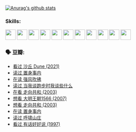 
[![Anurag's github stats](https://github-readme-stats.vercel.app/api?username=w940853815)](https://github.com/anuraghazra/github-readme-stats)

### Skills:

<code><img height="32" src="https://cdn.jsdelivr.net/npm/simple-icons@v5/icons/python.svg"></code>
<code><img height="32" src="https://cdn.jsdelivr.net/npm/simple-icons@v5/icons/javascript.svg"></code>
<code><img height="32" src="https://cdn.jsdelivr.net/npm/simple-icons@v5/icons/django.svg"></code>
<code><img height="32" src="https://cdn.jsdelivr.net/npm/simple-icons@v5/icons/flask.svg"></code>
<code><img height="32" src="https://cdn.jsdelivr.net/npm/simple-icons@v5/icons/vuetify.svg"></code>
<code><img height="32" src="https://cdn.jsdelivr.net/npm/simple-icons@v5/icons/git.svg"></code>
<code><img height="32" src="https://cdn.jsdelivr.net/npm/simple-icons@v5/icons/docker.svg"></code>
<code><img height="32" src="https://cdn.jsdelivr.net/npm/simple-icons@v5/icons/postgresql.svg"></code>
<code><img height="32" src="https://cdn.jsdelivr.net/npm/simple-icons@v5/icons/elasticsearch.svg"></code>
<code><img height="32" src="https://cdn.jsdelivr.net/npm/simple-icons@v5/icons/macos.svg"></code>
<code><img height="32" src="https://cdn.jsdelivr.net/npm/simple-icons@v5/icons/linux.svg"></code>

### 🗣 豆瓣:

<!-- DOUBAN-ACTIVITIES:START -->
- [看过 沙丘 Dune‎ (2021)](https://www.douban.com/people/136069238/status/3726869471/?_i=42726176)
- [读过 置身事内](https://www.douban.com/people/136069238/status/3726223867/?_i=42726176)
- [在读 强风吹拂](https://www.douban.com/people/136069238/status/3725395475/?_i=42726176)
- [读过 当我谈跑步时我谈些什么](https://www.douban.com/people/136069238/status/3715422296/?_i=42726176)
- [在看 走向共和‎ (2003)](https://www.douban.com/people/136069238/status/3711470443/?_i=42726176)
- [想看 大明王朝1566‎ (2007)](https://www.douban.com/people/136069238/status/3710980213/?_i=42726176)
- [想看 走向共和‎ (2003)](https://www.douban.com/people/136069238/status/3710980002/?_i=42726176)
- [在读 置身事内](https://www.douban.com/people/136069238/status/3710472151/?_i=42726176)
- [读过 呼啸山庄](https://www.douban.com/people/136069238/status/3710470617/?_i=42726176)
- [看过 有话好好说‎ (1997)](https://www.douban.com/people/136069238/status/3709833172/?_i=42726176)
<!-- DOUBAN-ACTIVITIES:END -->
<!--
**w940853815/w940853815** is a ✨ _special_ ✨ repository because its `README.md` (this file) appears on your GitHub profile.

Here are some ideas to get you started:

- 🔭 I’m currently working on ...
- 🌱 I’m currently learning ...
- 👯 I’m looking to collaborate on ...
- 🤔 I’m looking for help with ...
- 💬 Ask me about ...
- 📫 How to reach me: ...
- 😄 Pronouns: ...
- ⚡ Fun fact: ...
-->
